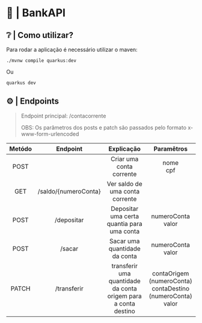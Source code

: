 # 🏦 | BankAPI

## ❔ | Como utilizar?
Para rodar a aplicação é necessário utilizar o maven: 

~~~mvn
./mvnw compile quarkus:dev
~~~

Ou

~~~command prompt
quarkus dev
~~~

## ⚙️ | Endpoints

> Endpoint principal: /contacorrente
> 
> OBS: Os parâmetros dos posts e patch são passados pelo formato x-www-form-urlencoded

 Metódo |       Endpoint       |                           Explicação                            |                              Paramêtros                              
:-------:|:--------------------:|:---------------------------------------------------------------:|:--------------------------------------------------------------------:
 POST   |                      |                    Criar uma conta corrente                     |                            nome <br> cpf                             
 GET    | /saldo/{numeroConta} |                    Ver saldo de uma conta corrente              |
 POST   |      /depositar      |           Depositar uma certa quantia para uma conta            |                        numeroConta <br> valor                        
 POST   |        /sacar        |                  Sacar uma quantidade da conta                  |                        numeroConta <br> valor                        
 PATCH  |     /transferir      | transferir uma quantidade da conta origem para a conta destino  | contaOrigem (numeroConta) <br> contaDestino (numeroConta) <br> valor 
